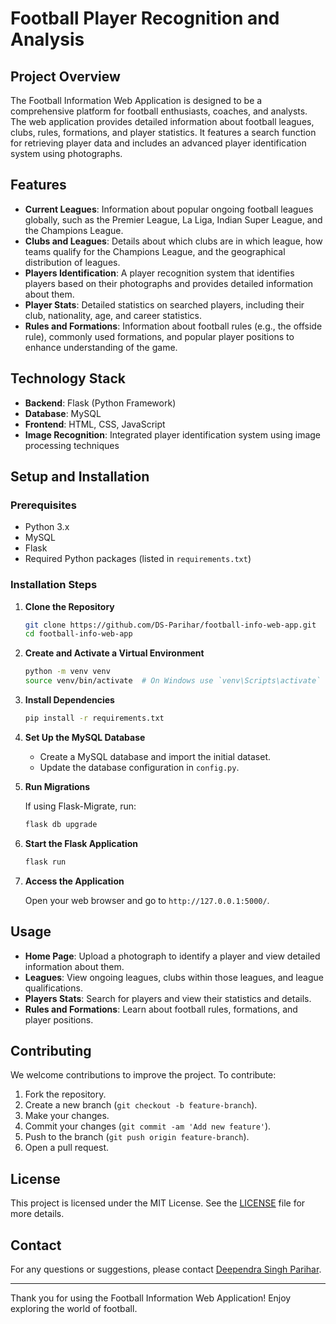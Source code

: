 
# Football Player Recognition and Analysis

## Project Overview

The Football Information Web Application is designed to be a comprehensive platform for football enthusiasts, coaches, and analysts. The web application provides detailed information about football leagues, clubs, rules, formations, and player statistics. It features a search function for retrieving player data and includes an advanced player identification system using photographs.

## Features

- **Current Leagues**: Information about popular ongoing football leagues globally, such as the Premier League, La Liga, Indian Super League, and the Champions League.
- **Clubs and Leagues**: Details about which clubs are in which league, how teams qualify for the Champions League, and the geographical distribution of leagues.
- **Players Identification**: A player recognition system that identifies players based on their photographs and provides detailed information about them.
- **Player Stats**: Detailed statistics on searched players, including their club, nationality, age, and career statistics.
- **Rules and Formations**: Information about football rules (e.g., the offside rule), commonly used formations, and popular player positions to enhance understanding of the game.

## Technology Stack

- **Backend**: Flask (Python Framework)
- **Database**: MySQL
- **Frontend**: HTML, CSS, JavaScript
- **Image Recognition**: Integrated player identification system using image processing techniques

## Setup and Installation

### Prerequisites

- Python 3.x
- MySQL
- Flask
- Required Python packages (listed in `requirements.txt`)

### Installation Steps

1. **Clone the Repository**

   ```bash
   git clone https://github.com/DS-Parihar/football-info-web-app.git
   cd football-info-web-app
   ```

2. **Create and Activate a Virtual Environment**

   ```bash
   python -m venv venv
   source venv/bin/activate  # On Windows use `venv\Scripts\activate`
   ```

3. **Install Dependencies**

   ```bash
   pip install -r requirements.txt
   ```

4. **Set Up the MySQL Database**

   - Create a MySQL database and import the initial dataset.
   - Update the database configuration in `config.py`.

5. **Run Migrations**

   If using Flask-Migrate, run:

   ```bash
   flask db upgrade
   ```

6. **Start the Flask Application**

   ```bash
   flask run
   ```

7. **Access the Application**

   Open your web browser and go to `http://127.0.0.1:5000/`.

## Usage

- **Home Page**: Upload a photograph to identify a player and view detailed information about them.
- **Leagues**: View ongoing leagues, clubs within those leagues, and league qualifications.
- **Players Stats**: Search for players and view their statistics and details.
- **Rules and Formations**: Learn about football rules, formations, and player positions.

## Contributing

We welcome contributions to improve the project. To contribute:

1. Fork the repository.
2. Create a new branch (`git checkout -b feature-branch`).
3. Make your changes.
4. Commit your changes (`git commit -am 'Add new feature'`).
5. Push to the branch (`git push origin feature-branch`).
6. Open a pull request.

## License

This project is licensed under the MIT License. See the [LICENSE](LICENSE) file for more details.

## Contact

For any questions or suggestions, please contact [Deependra Singh Parihar](mailto:deependrasinghparihar3@gmail.com).

---

Thank you for using the Football Information Web Application! Enjoy exploring the world of football.

```

